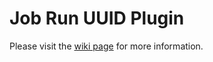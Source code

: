 Job Run UUID Plugin
===================

Please visit the [wiki page](https://wiki.jenkins-ci.org/display/JENKINS/Job+Run+UUID+Plugin) for more information.